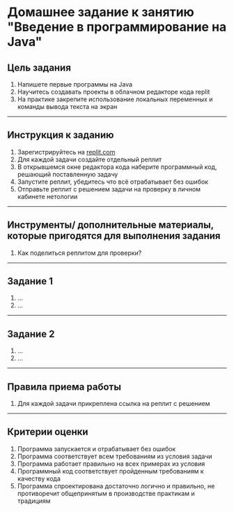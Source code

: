 # Домашнее задание к занятию "Введение в программирование на Java"

## Цель задания

1. Напишете первые программы на Java
2. Научитесь создавать проекты в облачном редакторе кода replit
3. На практике закрепите использование локальных переменных и команды вывода текста на экран

------

## Инструкция к заданию

1. Зарегистрируйтесь на [replit.com](replit.com)
2. Для каждой задачи создайте отдельный реплит
3. В открывшемся окне редактора кода наберите программный код, решающий поставленную задачу
4. Запустите реплит, убедитесь что всё отрабатывает без ошибок
5. Отправьте реплит с решением задачи на проверку в личном кабинете нетологии

------

## Инструменты/ дополнительные материалы, которые пригодятся для выполнения задания

1. Как поделиться реплитом для проверки?

------

## Задание 1

1. ...
2. ...

------

## Задание 2

1. ...
2. ...

------

## Правила приема работы

1. Для каждой задачи прикреплена ссылка на реплит с решением

------

## Критерии оценки

1. Программа запускается и отрабатывает без ошибок
2. Программа соответствует всем требованиям из условия задачи
3. Программа работает правильно на всех примерах из условия
4. Программный код соответствует пройденным требованиям к качеству кода
5. Программа спроектирована достаточно логично и правильно, не противоречит общепринятым в производстве практикам и традициям

